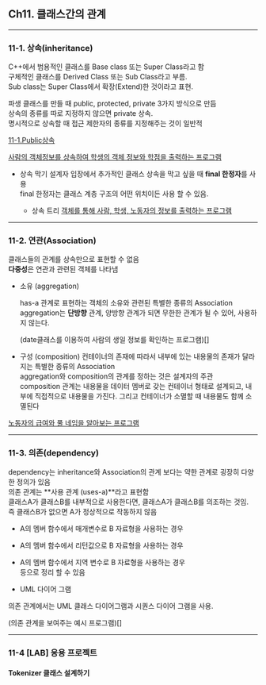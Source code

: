 ## Ch11. 클래스간의 관계

---------------------------------
### 11-1. 상속(inheritance)

  C++에서 범용적인 클래스를 Base class 또는 Super Class라고 함 <br>
  구체적인 클래스를 Derived Class 또는 Sub Class라고 부름. <br> 
  Sub class는 Super Class에서 확장(Extend)한 것이라고 표현. <br>  

  파생 클래스를 만들 때 public, protected, private 3가지 방식으로 만듬 <br>
  상속의 종류를 따로 지정하지 않으면 private 상속. <br>
  명시적으로 상속할 때 접근 제한자의 종류를 지정해주는 것이 일반적 <br>

[11-1.Public상속](https://github.com/ysungJ/Cplusplus-UE/edit/main/CPP/Forouzan%20Cpp%20Bible/F_Chapter11/11-1.cpp)

[사람의 객체정보를 상속하여 학생의 객체 정보와 학점을 출력하는 프로그램](https://github.com/ysungJ/Cplusplus-UE/tree/main/CPP/Forouzan%20Cpp%20Bible/F_Chapter11/person_and_student)


* 상속 막기
  설계자 입장에서 추가적인 클래스 상속을 막고 싶을 때 **final 한정자**를 사용<br>
  final 한정자는 클래스 계층 구조의 어떤 위치이든 사용 할 수 있음.

  * 상속 트리
    [객체를 통해 사람, 학생, 노동자의 정보를 출력하는 프로그램](https://github.com/ysungJ/Cplusplus-UE/tree/main/CPP/Forouzan%20Cpp%20Bible/F_Chapter11/Class_Employee)
    
-------------------------------------

### 11-2. 연관(Association)
  
  클래스들의 관계를 상속만으로 표현할 수 없음 <br>
  **다중성**은 연관과 관련된 객체를 나타냄 <br>

  * 소유 (aggregation)

    has-a 관계로 표현하는 객체의 소유와 관련된 특별한 종류의 Association <br>
    aggregation는 **단방향** 관계, 양방향 관계가 되면 무한한 관계가 될 수 있어, 사용하지 않는다. <br>

    (date클래스를 이용하여 사람의 생일 정보를 확인하는 프로그램)[]

  * 구성 (composition)
 컨테이너의 존재에 따라서 내부에 있는 내용물의 존재가 달라지는 특별한 종류의 Association <br>
aggregation와 composition의 관계를 정하는 것은 설계자의 주관 <br>
composition 관계는 내용물을 데이터 멤버로 갖는 컨테이너 형태로 설계되고, 내부에 직접적으로 내용물을 가진다.
그리고 컨테이너가 소멸할 때 내용물도 함께 소멸된다

[노동자의 급여와 풀 네임을 알아보는 프로그램]()

 -------------------------------------
 ### 11-3. 의존(dependency)
dependency는 inheritance와 Association의 관계 보다는 약한 관계로 굉장히 다양한 정의가 있음 <br>
의존 관계는 **사용 관계 (uses-a)**라고 표현함 <br>
 클래스A가 클래스B를 내부적으로 사용한다면, 클래스A가 클래스B를 의조하는 것임. <br>
 즉 클래스B가 없으면 A가 정상적으로 작동하지 않음 
 
* A의 멤버 함수에서 매개변수로 B 자료형을 사용하는 경우 <br>
* A의 멤버 함수에서 리턴값으로 B 자료형을 사용하는 경우 <br>
* A의 멤버 함수에서 지역 변수로 B 자료형을 사용하는 경우 <br>
등으로 정리 할 수 있음 <br>

* UML 다이어 그램
  
 의존 관계에서는 UML 클래스 다이어그램과 시퀀스 다이어 그램을 사용.

 (의존 관계을 보여주는 예시 프로그램)[]

------------------------------
### 11-4 [LAB] 응용 프로젝트

#### Tokenizer 클래스 설계하기 

